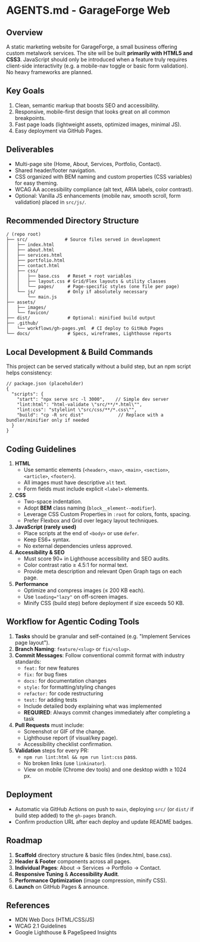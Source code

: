 # AGENTS.md - GarageForge Web

## Overview
A static marketing website for GarageForge, a small business offering custom metalwork services. The site will be built **primarily with HTML5 and CSS3**. JavaScript should only be introduced when a feature truly requires client-side interactivity (e.g. a mobile-nav toggle or basic form validation). No heavy frameworks are planned.

## Key Goals
1. Clean, semantic markup that boosts SEO and accessibility.
2. Responsive, mobile-first design that looks great on all common breakpoints.
3. Fast page loads (lightweight assets, optimized images, minimal JS).
4. Easy deployment via GitHub Pages.

## Deliverables
- Multi-page site (Home, About, Services, Portfolio, Contact).
- Shared header/footer navigation.
- CSS organized with BEM naming and custom properties (CSS variables) for easy theming.
- WCAG AA accessibility compliance (alt text, ARIA labels, color contrast).
- Optional: Vanilla JS enhancements (mobile nav, smooth scroll, form validation) placed in `src/js/`.

## Recommended Directory Structure
```
/ (repo root)
├── src/              # Source files served in development
│   ├── index.html
│   ├── about.html
│   ├── services.html
│   ├── portfolio.html
│   ├── contact.html
│   ├── css/
│   │   ├── base.css   # Reset + root variables
│   │   ├── layout.css # Grid/Flex layouts & utility classes
│   │   └── pages/     # Page-specific styles (one file per page)
│   └── js/            # Only if absolutely necessary
│       └── main.js
├── assets/
│   ├── images/
│   └── favicon/
├── dist/              # Optional: minified build output
├── .github/
│   └── workflows/gh-pages.yml  # CI deploy to GitHub Pages
└── docs/              # Specs, wireframes, Lighthouse reports
```

## Local Development & Build Commands
This project can be served statically without a build step, but an npm script helps consistency:

```jsonc
// package.json (placeholder)
{
  "scripts": {
    "start": "npx serve src -l 3000",    // Simple dev server
    "lint:html": "html-validate \"src/**/*.html\"",
    "lint:css": "stylelint \"src/css/**/*.css\"",
    "build": "cp -R src dist"             // Replace with a bundler/minifier only if needed
  }
}
```

## Coding Guidelines
1. **HTML**
   - Use semantic elements (`<header>`, `<nav>`, `<main>`, `<section>`, `<article>`, `<footer>`).
   - All images must have descriptive `alt` text.
   - Form fields must include explicit `<label>` elements.
2. **CSS**
   - Two-space indentation.
   - Adopt **BEM** class naming (`block__element--modifier`).
   - Leverage CSS Custom Properties in `:root` for colors, fonts, spacing.
   - Prefer Flexbox and Grid over legacy layout techniques.
3. **JavaScript (rarely used)**
   - Place scripts at the end of `<body>` or use `defer`.
   - Keep ES6+ syntax.
   - No external dependencies unless approved.
4. **Accessibility & SEO**
   - Must score 90+ in Lighthouse accessibility and SEO audits.
   - Color contrast ratio ≥ 4.5:1 for normal text.
   - Provide meta description and relevant Open Graph tags on each page.
5. **Performance**
   - Optimize and compress images (≤ 200 KB each).
   - Use `loading="lazy"` on off-screen images.
   - Minify CSS (build step) before deployment if size exceeds 50 KB.

## Workflow for Agentic Coding Tools
1. **Tasks** should be granular and self-contained (e.g. "Implement Services page layout").
2. **Branch Naming**: `feature/<slug>` or `fix/<slug>`.
3. **Commit Messages**: Follow conventional commit format with industry standards:
   - `feat:` for new features
   - `fix:` for bug fixes
   - `docs:` for documentation changes
   - `style:` for formatting/styling changes
   - `refactor:` for code restructuring
   - `test:` for adding tests
   - Include detailed body explaining what was implemented
   - **REQUIRED**: Always commit changes immediately after completing a task
4. **Pull Requests** must include:
   - Screenshot or GIF of the change.
   - Lighthouse report (if visual/key page).
   - Accessibility checklist confirmation.
5. **Validation** steps for every PR:
   - `npm run lint:html && npm run lint:css` pass.
   - No broken links (use `linkinator`).
   - View on mobile (Chrome dev tools) and one desktop width ≥ 1024 px.

## Deployment
- Automatic via GitHub Actions on push to `main`, deploying `src/` (or `dist/` if build step added) to the `gh-pages` branch.
- Confirm production URL after each deploy and update README badges.

## Roadmap
1. **Scaffold** directory structure & basic files (index.html, base.css).
2. **Header & Footer** components across all pages.
3. **Individual Pages**: About → Services → Portfolio → Contact.
4. **Responsive Tuning** & **Accessibility Audit**.
5. **Performance Optimization** (image compression, minify CSS).
6. **Launch** on GitHub Pages & announce.

## References
- MDN Web Docs (HTML/CSS/JS)
- WCAG 2.1 Guidelines
- Google Lighthouse & PageSpeed Insights